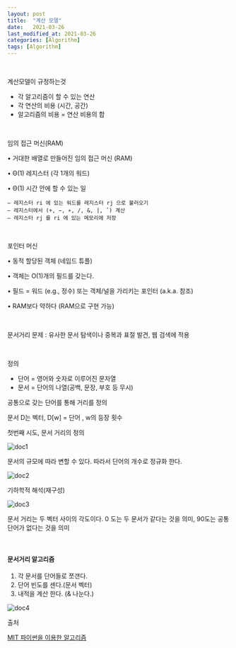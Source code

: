 ```yaml
---
layout: post
title:  "계산 모델"
date:   2021-03-26
last_modified_at: 2021-03-26
categories: [Algorithm]
tags: [Algorithm]
---
```


<br/>

계산모델이 규정하는것

- 각 알고리즘이 할 수 있는 연산
- 각 연산의 비용 (시간, 공간)
- 알고리즘의 비용 = 연산 비용의 합

<br/>

임의 접근 머신(RAM)

• 거대한 배열로 만들어진 임의 접근 머신 (RAM)

• Θ(1) 레지스터 (각 1개의 워드)

• Θ(1) 시간 안에 할 수 있는 일


```
– 레지스터 ri 에 있는 워드를 레지스터 rj 으로 불러오기
– 레지스터에서 (+, −, ∗, /, &, |, ˆ) 계산
– 레지스터 rj 를 ri 에 있는 메모리에 저장
```

<br/>

포인터 머신

• 동적 할당된 객체 (네임드 튜플)

• 객체는 O(1)개의 필드를 갖는다.

• 필드 = 워드 (e.g., 정수) 또는 객체/널을 가리키는 포인터 (a.k.a. 참조)

• RAM보다 약하다 (RAM으로 구현 가능)

<br/>

문서거리 문제 : 유사한 문서 탐색이나 중복과 표절 발견, 웹 검색에 적용

<br/>

정의 
- 단어 = 영어와 숫자로 이루어진 문자열
- 문서 = 단어의 나열(공백, 문장, 부호 등 무시)

공통으로 갖는 단어를 통해 거리를 정의 

문서 D는 벡터, D[w] = 단어 , w의 등장 횟수

첫번째 시도, 문서 거리의 정의 

<img src="../../../assets/images/mit_algo1_doc_1.PNG" alt="doc1" />

<br/>

문서의 규모에 따라 변할 수 있다. 따라서 단어의 개수로 정규화 한다.

<img src="../../../assets/images/mit_algo1_doc_2.PNG" alt="doc2" />

기하학적 해석(재구성)

<img src="../../../assets/images/mit_algo1_doc_3.PNG" alt="doc3" />

문서 거리는 두 벡터 사이의 각도이다. 0 도는 두 문서가 같다는 것을 의미, 90도는 공통 단어가 없다는 것을 의미

<br/>

#### 문서거리 알고리즘

1. 각 문서를 단어들로 쪼갠다.
2. 단어 빈도를 센다.(문서 벡터)
3. 내적을 계산 한다. (& 나눈다.)

<img src="../../../assets/images/mit_algo1_doc_4.PNG" alt="doc4" />






<br/>

출처

[MIT 파이썬을 이용한 알고리즘](https://www.edwith.org/introalgorithm/lecture/26419/?isDesc=false)
